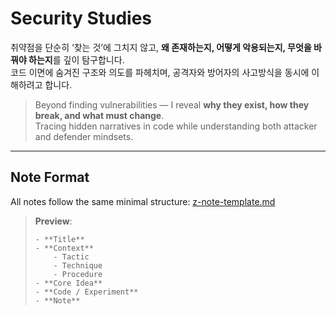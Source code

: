 # Security Studies

취약점을 단순히 ‘찾는 것’에 그치지 않고, **왜 존재하는지, 어떻게 악용되는지, 무엇을 바꿔야 하는지**를 깊이 탐구합니다.  
코드 이면에 숨겨진 구조와 의도를 파헤치며, 공격자와 방어자의 사고방식을 동시에 이해하려고 합니다.

> Beyond finding vulnerabilities — I reveal **why they exist, how they break, and what must change**.  
> Tracing hidden narratives in code while understanding both attacker and defender mindsets.

---

## Note Format

All notes follow the same minimal structure: [z-note-template.md](./z-note-template.md)  
> **Preview**:
> ```
> - **Title**
> - **Context**
> 	  - Tactic
> 	  - Technique
> 	  - Procedure
> - **Core Idea**
> - **Code / Experiment**
> - **Note**
> ```

## 

